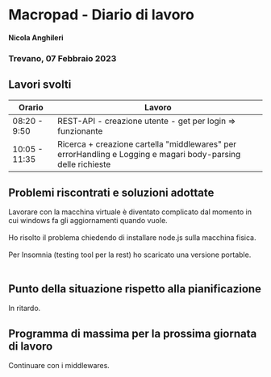 # Macropad - Diario di lavoro
#### Nicola Anghileri
### Trevano, 07 Febbraio 2023

## Lavori svolti


|Orario        |Lavoro                |
|--------------|--------------------------------------------------------------------------|
|08:20 - 9:50  | REST-API - creazione utente - get per login => funzionante               |
|10:05 - 11:35 | Ricerca + creazione cartella "middlewares" per errorHandling e Logging e magari body-parsing delle richieste  |

##  Problemi riscontrati e soluzioni adottate
Lavorare con la macchina virtuale è diventato complicato dal momento in cui windows fa gli aggiornamenti quando vuole. <br><br>
Ho risolto il problema chiedendo di installare node.js sulla macchina fisica.<br><br>
Per Insomnia (testing tool per la rest) ho scaricato una versione portable.<br><br>

## Punto della situazione rispetto alla pianificazione
In ritardo.

## Programma di massima per la prossima giornata di lavoro
Continuare con i middlewares.
